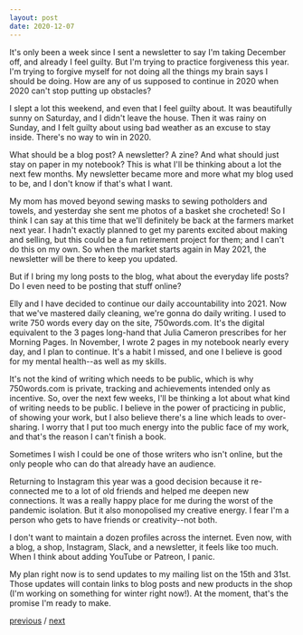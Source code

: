 ```yaml
---
layout: post
date: 2020-12-07
---
```


It's only been a week since I sent a newsletter to say I'm taking December off, and already I feel guilty. But I'm trying to practice forgiveness this year. I'm trying to forgive myself for not doing all the things my brain says I should be doing. How are any of us supposed to continue in 2020 when 2020 can't stop putting up obstacles? 

I slept a lot this weekend, and even that I feel guilty about. It was beautifully sunny on Saturday, and I didn't leave the house. Then it was rainy on Sunday, and I felt guilty about using bad weather as an excuse to stay inside. There's no way to win in 2020. 

What should be a blog post? A newsletter? A zine? And what should just stay on paper in my notebook? This is what I'll be thinking about a lot the next few months. My newsletter became more and more what my blog used to be, and I don't know if that's what I want. 

My mom has moved beyond sewing masks to sewing potholders and towels, and yesterday she sent me photos of a basket she crocheted! So I think I can say at this time that we'll definitely be back at the farmers market next year. I hadn't exactly planned to get my parents excited about making and selling, but this could be a fun retirement project for them; and I can't do this on my own. So when the market starts again in May 2021, the newsletter will be there to keep you updated.

But if I bring my long posts to the blog, what about the everyday life posts? Do I even need to be posting that stuff online?

Elly and I have decided to continue our daily accountability into 2021. Now that we've mastered daily cleaning, we're gonna do daily writing. I used to write 750 words every day on the site, 750words.com. It's the digital equivalent to the 3 pages long-hand that Julia Cameron prescribes for her Morning Pages. In November, I wrote 2 pages in my notebook nearly every day, and I plan to continue. It's a habit I missed, and one I believe is good for my mental health--as well as my skills. 

It's not the kind of writing which needs to be public, which is why 750words.com is private, tracking and achievements intended only as incentive. So, over the next few weeks, I'll be thinking a lot about what kind of writing needs to be public. I believe in the power of practicing in public, of showing your work, but I also believe there's a line which leads to over-sharing. I worry that I put too much energy into the public face of my work, and that's the reason I can't finish a book. 

Sometimes I wish I could be one of those writers who isn't online, but the only people who can do that already have an audience.

Returning to Instagram this year was a good decision because it re-connected me to a lot of old friends and helped me deepen new connections. It was a really happy place for me during the worst of the pandemic isolation. But it also monopolised my creative energy. I fear I'm a person who gets to have friends or creativity--not both. 

I don't want to maintain a dozen profiles across the internet. Even now, with a blog, a shop, Instagram, Slack, and a newsletter, it feels like too much. When I think about adding YouTube or Patreon, I panic. 

My plan right now is to send updates to my mailing list on the 15th and 31st. Those updates will contain links to blog posts and new products in the shop (I'm working on something for winter right now!). At the moment, that's the promise I'm ready to make.

<a href="{{page.previous.url}}">previous</a> / <a href="{{page.next.url}}">next</a>
